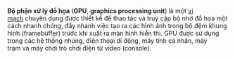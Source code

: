 **Bộ phận xử lý đồ họa** (**GPU**, **graphics processing unit**) là một [vi mạch](https://vi.wikipedia.org/wiki/M%E1%BA%A1ch_t%C3%ADch_h%E1%BB%A3p "Mạch tích hợp") chuyên dụng được thiết kế để thao tác và truy cập bộ nhớ đồ họa một cách nhanh chóng, đẩy nhanh việc tạo ra các hình ảnh trong bộ đệm khung hình (framebuffer) trước khi xuất ra màn hình hiển thị. GPU được sử dụng trong các hệ thống nhúng, điện thoại di động, máy tính cá nhân, máy trạm và máy chơi trò chơi điện tử video (console).
